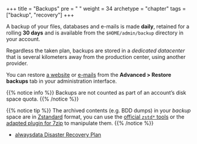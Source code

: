 +++
title = "Backups"
pre = "<i class='fas fa-fw fa-history'></i> "
weight = 34
archetype = "chapter"
tags = ["backup", "recovery"]
+++

A backup of your files, databases and e-mails is made **daily**, retained for a rolling **30 days** and is available from the `$HOME/admin/backup` directory in your account.

Regardless the taken plan, backups are stored in a *dedicated datacenter* that is several kilometers away from the production center, using another provider.

You can restore [a website](restore-a-site) or [e-mails](restore-e-mails) from the **Advanced > Restore backups** tab in your administration interface.

{{% notice info %}}
Backups are not counted as part of an account’s disk space quota.
{{% /notice %}}

{{% notice tip %}}
The archived contents (e.g. BDD dumps) in your *backup* space are in [Zstandard](https://github.com/facebook/zstd) format, you can use the [official `zstd*` tools](https://github.com/facebook/zstd/releases/latest) or the [adapted plugin for 7zip](https://www.tc4shell.com/en/7zip/modern7z/) to manipulate them.
{{% /notice %}}

- [alwaysdata Disaster Recovery Plan](security/drp)

